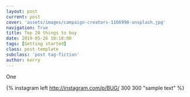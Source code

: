 ```yaml
---
layout: post
current: post
cover: 'assets/images/campaign-creators-1166990-unsplash.jpg'
navigation: True
title: Top 20 things to buy
date: 2019-05-26 10:18:00
tags: [Getting started]
class: post-template
subclass: 'post tag-fiction'
author: kerry
---
```


One

{% instagram left http://instagram.com/p/BUG/ 300 300 "sample text" %}